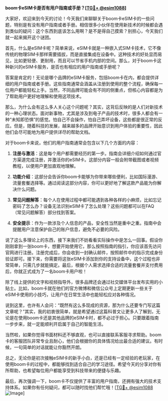 **boom卡eSIM卡是否有用户指南或手册？[[TG💪+ @esim1088](https://t.me/s/esim1088)]**

大家好，欢迎来到今天的讨论！今天我们来聊聊关于boom卡eSIM卡的一些问题，特别是有没有用户指南或者手册。相信很多小伙伴在使用新技术的时候都会遇到类似的疑问：这个东西到底该怎么用啊？是不是得自己摸索？别担心，今天我们就一起来揭开这个谜团。

首先，什么是eSIM卡呢？简单来说，eSIM卡就是一种嵌入式SIM卡技术，它不像传统的物理SIM卡那样需要插拔，而是直接集成在设备中。这种技术的好处显而易见，比如更轻便、更耐用，而且可以节省手机内部的空间。那么，对于boom卡这种新兴的eSIM卡服务，是否也有相应的用户指南或手册呢？

答案是肯定的！无论是哪个品牌的eSIM卡服务，包括boom卡在内，都会提供详细的用户指南或者手册。这些指南通常会涵盖从注册到使用的整个流程，确保每一位用户都能轻松上手。当然，不同品牌可能会有不同的侧重点，但核心内容都是为了帮助用户更好地理解和使用这项技术。

那么，为什么会有这么多人关心这个问题呢？其实，这背后反映的是人们对新技术的一种心理状态。面对新事物，尤其是涉及到电子产品的技术时，很多人都会有一种“未知即恐惧”的感觉。怕自己不会操作，怕自己弄坏设备，这些都是很正常的反应。但是，随着科技的发展，越来越多的品牌开始意识到用户体验的重要性，因此他们会尽可能地为用户提供详尽的帮助文档。

对于boom卡来说，他们的用户指南通常会包含以下几个方面的内容：

1. **注册与激活**：这是每个用户都需要经历的第一步。指南会详细介绍如何通过官方渠道完成注册，并激活你的eSIM卡。这部分内容一般会附带截图或者视频教程，以便用户更加直观地理解。

2. **功能介绍**：这部分会告诉你boom卡能够为你带来哪些便利，比如国际漫游、流量套餐选择等。通过阅读这部分内容，你可以更好地了解这款产品能为你解决什么问题。

3. **常见问题解答**：每个人在使用过程中都可能遇到各种各样的小麻烦，比如忘记密码了怎么办？设备无法识别eSIM卡了怎么处理？这些问题都可以在FAQ（常见问题解答）部分找到答案。

4. **安全提示**：作为一款涉及个人信息的产品，安全性当然是重中之重。指南中会提醒用户注意保护自己的账户信息，避免不必要的风险。

说了这么多理论上的东西，接下来我们不妨看看实际操作中是怎么一回事。假设你刚刚拿到一张boom卡，想要开始使用它，那么按照指南的指引，你应该首先访问官网进行注册。注册完成后，你会收到一封确认邮件，按照邮件中的指示完成身份验证即可。接下来，你需要将这张eSIM卡添加到你的支持设备中，这个过程也非常简单，只需几步就能搞定。最后，根据个人需求选择合适的流量套餐并支付费用后，你就正式成为了一名boom卡用户啦！

除了线上提供的文字和视频指导外，很多品牌还会通过社交媒体平台发布实用的小贴士。比如，boom卡就在他们的官方微博和微信公众号上定期更新一些关于eSIM卡使用的小技巧，让用户在日常生活中也能轻松应对各种情况。

说到这里，也许有人会问：“既然有这么多现成的资源，那为什么还要专门写这篇文章呢？”其实，我的初衷很简单，就是希望通过这篇科普文让更多人了解到，无论是在使用boom卡还是其他品牌的eSIM卡时，都不必过于担心。只要跟着指南一步步来，就一定能顺利开启属于自己的智能生活。

当然啦，如果你觉得书面材料还不够直观，也可以直接联系客服寻求帮助。boom卡的客服团队非常专业且耐心，他们会根据你的具体情况给出最合适的建议。有时候，一句简单的对话就能让你豁然开朗。

总之，无论你是初次接触eSIM卡的新手小白，还是已经有一定经验的老玩家，在使用boom卡的过程中，都能够找到适合自己的学习途径。希望今天的分享对你有所帮助，也希望每位用户都能享受到科技带来的便捷与乐趣。

最后，再次强调一下，boom卡不仅提供了丰富的用户指南，还拥有强大的技术支持体系。如果你有任何疑问，都可以随时找他们帮忙哦！[[TG💪+ @esim1088](https://t.me/s/esim1088) ![Image](https://i.postimg.cc/4NQfJmqS/Snipaste-2025-05-13-00-14-12.png)]